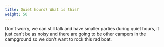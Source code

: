 ```yaml
---
title: Quiet hours? What is this?
weight: 50
---
```

Don't worry, we can still talk and have smaller parties during quiet hours, it just can't be as noisy and there are going to be other campers in the campground so we don't want to rock this rad boat.
